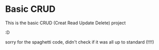 # Basic CRUD
 This is the basic CRUD (Creat Read Update Delete) project

:D

sorry for the spaghetti code, didn't check if it was all up to standard (!!!!)